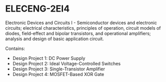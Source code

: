 # ELECENG-2EI4
Electronic Devices and Circuits I - Semiconductor devices and electronic circuits; electrical characteristics, principles of operation, circuit models of diodes, field-effect and bipolar transistors, and operational amplifiers; analysis and design of basic application circuit.

Contains:
- Design Project 1: DC Power Supply
- Design Project 2: Ideal Voltage-Controlled Switches
- Design Project 3: Single-Transistor Amplifier
- Design Project 4: MOSFET-Based XOR Gate
  
